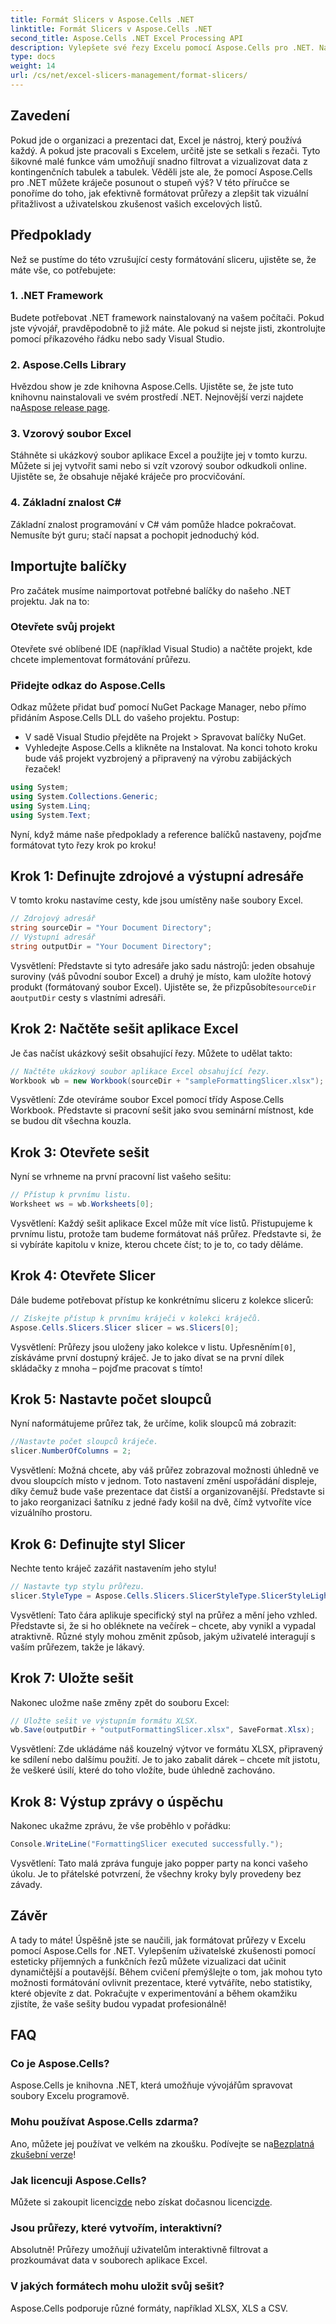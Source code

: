 ```yaml
---
title: Formát Slicers v Aspose.Cells .NET
linktitle: Formát Slicers v Aspose.Cells .NET
second_title: Aspose.Cells .NET Excel Processing API
description: Vylepšete své řezy Excelu pomocí Aspose.Cells pro .NET. Naučte se techniky formátování pro lepší vizualizaci dat v této komplexní příručce.
type: docs
weight: 14
url: /cs/net/excel-slicers-management/format-slicers/
---
```

## Zavedení
Pokud jde o organizaci a prezentaci dat, Excel je nástroj, který používá každý. A pokud jste pracovali s Excelem, určitě jste se setkali s řezači. Tyto šikovné malé funkce vám umožňují snadno filtrovat a vizualizovat data z kontingenčních tabulek a tabulek. Věděli jste ale, že pomocí Aspose.Cells pro .NET můžete kráječe posunout o stupeň výš? V této příručce se ponoříme do toho, jak efektivně formátovat průřezy a zlepšit tak vizuální přitažlivost a uživatelskou zkušenost vašich excelových listů.
## Předpoklady
Než se pustíme do této vzrušující cesty formátování sliceru, ujistěte se, že máte vše, co potřebujete:
### 1. .NET Framework
Budete potřebovat .NET framework nainstalovaný na vašem počítači. Pokud jste vývojář, pravděpodobně to již máte. Ale pokud si nejste jisti, zkontrolujte pomocí příkazového řádku nebo sady Visual Studio.
### 2. Aspose.Cells Library
 Hvězdou show je zde knihovna Aspose.Cells. Ujistěte se, že jste tuto knihovnu nainstalovali ve svém prostředí .NET. Nejnovější verzi najdete na[Aspose release page](https://releases.aspose.com/cells/net/).
### 3. Vzorový soubor Excel
Stáhněte si ukázkový soubor aplikace Excel a použijte jej v tomto kurzu. Můžete si jej vytvořit sami nebo si vzít vzorový soubor odkudkoli online. Ujistěte se, že obsahuje nějaké kráječe pro procvičování.
### 4. Základní znalost C#
Základní znalost programování v C# vám pomůže hladce pokračovat. Nemusíte být guru; stačí napsat a pochopit jednoduchý kód.
## Importujte balíčky
Pro začátek musíme naimportovat potřebné balíčky do našeho .NET projektu. Jak na to:
### Otevřete svůj projekt
Otevřete své oblíbené IDE (například Visual Studio) a načtěte projekt, kde chcete implementovat formátování průřezu.
### Přidejte odkaz do Aspose.Cells
Odkaz můžete přidat buď pomocí NuGet Package Manager, nebo přímo přidáním Aspose.Cells DLL do vašeho projektu. Postup:
- V sadě Visual Studio přejděte na Projekt > Spravovat balíčky NuGet.
- Vyhledejte Aspose.Cells a klikněte na Instalovat.
Na konci tohoto kroku bude váš projekt vyzbrojený a připravený na výrobu zabijáckých řezaček!
```csharp
using System;
using System.Collections.Generic;
using System.Linq;
using System.Text;
```
Nyní, když máme naše předpoklady a reference balíčků nastaveny, pojďme formátovat tyto řezy krok po kroku!
## Krok 1: Definujte zdrojové a výstupní adresáře
V tomto kroku nastavíme cesty, kde jsou umístěny naše soubory Excel.
```csharp
// Zdrojový adresář
string sourceDir = "Your Document Directory";
// Výstupní adresář
string outputDir = "Your Document Directory";
```
 Vysvětlení: Představte si tyto adresáře jako sadu nástrojů: jeden obsahuje suroviny (váš původní soubor Excel) a druhý je místo, kam uložíte hotový produkt (formátovaný soubor Excel). Ujistěte se, že přizpůsobíte`sourceDir` a`outputDir` cesty s vlastními adresáři.
## Krok 2: Načtěte sešit aplikace Excel
Je čas načíst ukázkový sešit obsahující řezy. Můžete to udělat takto:
```csharp
// Načtěte ukázkový soubor aplikace Excel obsahující řezy.
Workbook wb = new Workbook(sourceDir + "sampleFormattingSlicer.xlsx");
```
Vysvětlení: Zde otevíráme soubor Excel pomocí třídy Aspose.Cells Workbook. Představte si pracovní sešit jako svou seminární místnost, kde se budou dít všechna kouzla. 
## Krok 3: Otevřete sešit
Nyní se vrhneme na první pracovní list vašeho sešitu:
```csharp
// Přístup k prvnímu listu.
Worksheet ws = wb.Worksheets[0];
```
Vysvětlení: Každý sešit aplikace Excel může mít více listů. Přistupujeme k prvnímu listu, protože tam budeme formátovat náš průřez. Představte si, že si vybíráte kapitolu v knize, kterou chcete číst; to je to, co tady děláme.
## Krok 4: Otevřete Slicer
Dále budeme potřebovat přístup ke konkrétnímu sliceru z kolekce slicerů:
```csharp
// Získejte přístup k prvnímu kráječi v kolekci kráječů.
Aspose.Cells.Slicers.Slicer slicer = ws.Slicers[0];
```
 Vysvětlení: Průřezy jsou uloženy jako kolekce v listu. Upřesněním`[0]`, získáváme první dostupný kráječ. Je to jako dívat se na první dílek skládačky z mnoha – pojďme pracovat s tímto!
## Krok 5: Nastavte počet sloupců
Nyní naformátujeme průřez tak, že určíme, kolik sloupců má zobrazit:
```csharp
//Nastavte počet sloupců kráječe.
slicer.NumberOfColumns = 2;
```
Vysvětlení: Možná chcete, aby váš průřez zobrazoval možnosti úhledně ve dvou sloupcích místo v jednom. Toto nastavení změní uspořádání displeje, díky čemuž bude vaše prezentace dat čistší a organizovanější. Představte si to jako reorganizaci šatníku z jedné řady košil na dvě, čímž vytvoříte více vizuálního prostoru.
## Krok 6: Definujte styl Slicer
Nechte tento kráječ zazářit nastavením jeho stylu!
```csharp
// Nastavte typ stylu průřezu.
slicer.StyleType = Aspose.Cells.Slicers.SlicerStyleType.SlicerStyleLight6;
```
Vysvětlení: Tato čára aplikuje specifický styl na průřez a mění jeho vzhled. Představte si, že si ho obléknete na večírek – chcete, aby vynikl a vypadal atraktivně. Různé styly mohou změnit způsob, jakým uživatelé interagují s vaším průřezem, takže je lákavý.
## Krok 7: Uložte sešit
Nakonec uložme naše změny zpět do souboru Excel:
```csharp
// Uložte sešit ve výstupním formátu XLSX.
wb.Save(outputDir + "outputFormattingSlicer.xlsx", SaveFormat.Xlsx);
```
Vysvětlení: Zde ukládáme náš kouzelný výtvor ve formátu XLSX, připravený ke sdílení nebo dalšímu použití. Je to jako zabalit dárek – chcete mít jistotu, že veškeré úsilí, které do toho vložíte, bude úhledně zachováno.
## Krok 8: Výstup zprávy o úspěchu
Nakonec ukažme zprávu, že vše proběhlo v pořádku:
```csharp
Console.WriteLine("FormattingSlicer executed successfully.");
```
Vysvětlení: Tato malá zpráva funguje jako popper party na konci vašeho úkolu. Je to přátelské potvrzení, že všechny kroky byly provedeny bez závady.
## Závěr
A tady to máte! Úspěšně jste se naučili, jak formátovat průřezy v Excelu pomocí Aspose.Cells for .NET. Vylepšením uživatelské zkušenosti pomocí esteticky příjemných a funkčních řezů můžete vizualizaci dat učinit dynamičtější a poutavější. 
Během cvičení přemýšlejte o tom, jak mohou tyto možnosti formátování ovlivnit prezentace, které vytváříte, nebo statistiky, které objevíte z dat. Pokračujte v experimentování a během okamžiku zjistíte, že vaše sešity budou vypadat profesionálně!
## FAQ
### Co je Aspose.Cells?  
Aspose.Cells je knihovna .NET, která umožňuje vývojářům spravovat soubory Excelu programově.
### Mohu používat Aspose.Cells zdarma?  
 Ano, můžete jej používat ve velkém na zkoušku. Podívejte se na[Bezplatná zkušební verze](https://releases.aspose.com/)!
### Jak licencuji Aspose.Cells?  
 Můžete si zakoupit licenci[zde](https://purchase.aspose.com/buy) nebo získat dočasnou licenci[zde](https://purchase.aspose.com/temporary-license/).
### Jsou průřezy, které vytvořím, interaktivní?  
Absolutně! Průřezy umožňují uživatelům interaktivně filtrovat a prozkoumávat data v souborech aplikace Excel.
### V jakých formátech mohu uložit svůj sešit?  
Aspose.Cells podporuje různé formáty, například XLSX, XLS a CSV.